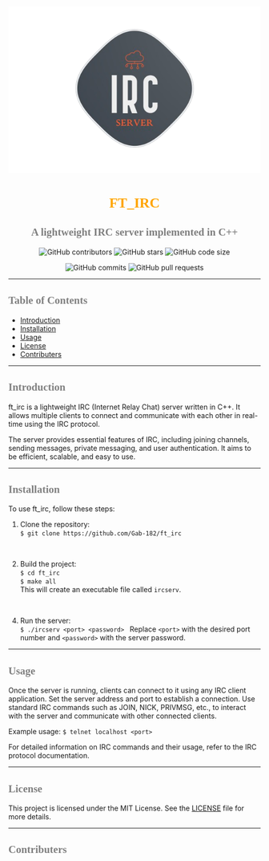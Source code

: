 <div align="center">

![irc_logo_2.png](Extras%2Firc_logo_2.png)

# <span style="color: orange; font-family: 'Times New Roman';">FT_IRC</span>

## <span style="color: gray; font-family: 'Times New Roman';">A lightweight IRC server implemented in C++</span>

![GitHub contributors](https://img.shields.io/github/contributors/Gab-182/ft_irc?color=blue&style=flat-square&logo=github)
![GitHub stars](https://img.shields.io/github/stars/Gab-182/ft_irc?color=yellow&style=flat-square&logo=github)
![GitHub code size](https://img.shields.io/github/languages/code-size/Gab-182/ft_irc?color=red&style=flat-square&logo=github)

![GitHub commits](https://img.shields.io/github/commits-since/Gab-182/ft_irc/latest?color=orange&style=flat-square&logo=git)
![GitHub pull requests](https://img.shields.io/github/issues-pr/Gab-182/ft_irc?color=purple&style=flat-square&logo=github)

</div>

----------------------------------------------------------------------------------------

## <span style="color: gray; font-family: 'Times New Roman';">Table of Contents</span>

- [Introduction](#introduction)
- [Installation](#installation)
- [Usage](#usage)
- [License](#license)
- [Contributers](#contributers)

----------------------------------------------------------------------------------------

## <span style="color: gray; font-family: 'Times New Roman';">Introduction</span>

ft_irc is a lightweight IRC (Internet Relay Chat) server written in C++. It allows multiple clients to connect and communicate with each other in real-time using the IRC protocol.

The server provides essential features of IRC, including joining channels, sending messages, private messaging, and user authentication. It aims to be efficient, scalable, and easy to use.

----------------------------------------------------------------------------------------

## <span style="color: gray; font-family: 'Times New Roman';">Installation</span>


To use ft_irc, follow these steps:

1. Clone the repository:
   <br>`$ git clone https://github.com/Gab-182/ft_irc`

<br>

2. Build the project:
   <br>`$ cd ft_irc`
   <br>`$ make all`
   <br> This will create an executable file called `ircserv`.<br>

<br>

4. Run the server:
   <br>`$ ./ircserv <port> <password> `
     Replace `<port>` with the desired port number and `<password>` with the server password.

----------------------------------------------------------------------------------------

## <span style="color: gray; font-family: 'Times New Roman';">Usage</span>

Once the server is running, clients can connect to it using any IRC client application. Set the server address and port to establish a connection. Use standard IRC commands such as JOIN, NICK, PRIVMSG, etc., to interact with the server and communicate with other connected clients.

Example usage:
`$ telnet localhost <port>`


For detailed information on IRC commands and their usage, refer to the IRC protocol documentation.

----------------------------------------------------------------------------------------

## <span style="color: gray; font-family: 'Times New Roman';">License</span>

This project is licensed under the MIT License. See the [LICENSE](LICENSE) file for more details.

----------------------------------------------------------------------------------------

## <span style="color: gray; font-family: 'Times New Roman';">Contributers</span>



